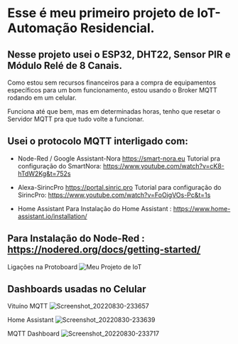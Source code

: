 # Esse é meu primeiro projeto de IoT-Automação Residencial.

## Nesse projeto usei o ESP32, DHT22, Sensor PIR e Módulo Relé de 8 Canais.

Como estou sem recursos financeiros para a compra de equipamentos específicos para um bom funcionamento, estou usando o Broker MQTT rodando em um celular.

Funciona até que bem, mas em determinadas horas, tenho que resetar o Servidor MQTT pra que tudo volte a funcionar.

## Usei o protocolo MQTT interligado com:

- Node-Red / Google Assistant-Nora https://smart-nora.eu
  Tutorial pra configuração do SmartNora:
  https://www.youtube.com/watch?v=cK8-hTdW2Kg&t=752s

- Alexa-SirincPro https://portal.sinric.pro
  Tutorial para configuração do SirincPro:
  https://www.youtube.com/watch?v=FoOigVOs-Pc&t=1s

- Home Assistant
  Para Instalação do Home Assistant :
  https://www.home-assistant.io/installation/

## Para Instalação do Node-Red : https://nodered.org/docs/getting-started/

Ligações na Protoboard
![Meu Projeto de IoT](https://user-images.githubusercontent.com/66142021/187596240-c7b705b2-5383-481c-bd41-8a28741f5f4a.png)

## Dashboards usadas no Celular

Vituíno MQTT
![Screenshot_20220830-233657](https://user-images.githubusercontent.com/66142021/187596297-efb1cd1e-e8bb-4784-9439-6de4913525d4.png)

Home Assistant
![Screenshot_20220830-233639](https://user-images.githubusercontent.com/66142021/187596337-b61de278-251a-4ec3-80ad-c39e651a6c50.png)

MQTT Dashboard
![Screenshot_20220830-233717](https://user-images.githubusercontent.com/66142021/187596376-13b5ca4d-3c68-48cb-b1c0-dd2af1915e60.png)

